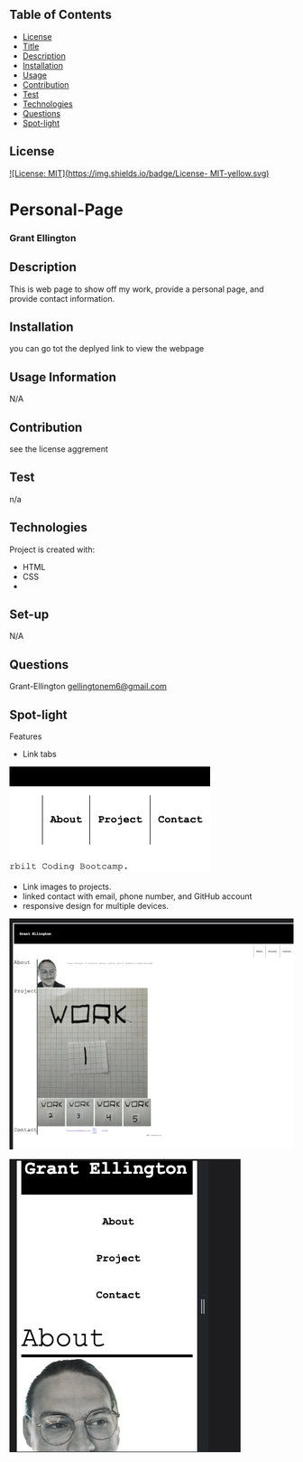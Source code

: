 ## Table of Contents
  * [License](#License)
  * [Title](#Title)
  * [Description](#Description)
  * [Installation](#Installation)
  * [Usage](#Usage)
  * [Contribution](#Contribution)
  * [Test](#Test)
  * [Technologies](#Technologies)
  * [Questions](#Questions)
  * [Spot-light](#Spot-light)
  
## License

[![License: MIT](https://img.shields.io/badge/License- MIT-yellow.svg)](https://opensource.org/licenses/MIT)

# Personal-Page 
### Grant Ellington
## Description

This is web page to show off my work, provide a personal page, and provide contact information.

## Installation

you can go tot the deplyed link to view the webpage

## Usage Information

N/A

## Contribution 

see the license aggrement

## Test

n/a


## Technologies
Project is created with:
* HTML
* CSS
* 
## Set-up
N/A

## Questions
Grant-Ellington
[gellingtonem6@gmail.com](gellingtonem6@gmail.com)

## Spot-light

Features
* Link tabs

![./assets/images/tabs.png](./assets/images/tabs.png)

* Link images to projects.
* linked contact with email, phone number, and GitHub account
* responsive design for multiple devices.

![Webpage on desktop](./assets/images/fullpage.png)

![Phone Screenshot](./assets/images/phoneScreenshot.png)